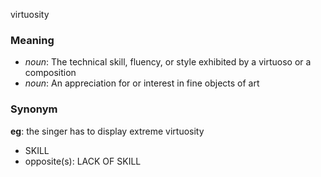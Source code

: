 virtuosity
### Meaning
+ _noun_: The technical skill, fluency, or style exhibited by a virtuoso or a composition
+ _noun_: An appreciation for or interest in fine objects of art

### Synonym

__eg__: the singer has to display extreme virtuosity

+ SKILL
+ opposite(s): LACK OF SKILL


